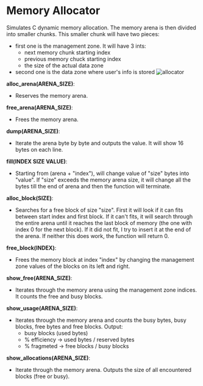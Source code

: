 # Memory Allocator
Simulates C dynamic memory allocation.
The memory arena is then divided into smaller chunks. This smaller chunk will have two pieces:
  * first one is the management zone. It will have 3 ints:
    * next memory chunk starting index
    * previous memory chuck starting index
    * the size of the actual data zone
  * second one is the data zone where user's info is stored
  ![allocator](https://ocw.cs.pub.ro/courses/_media/programare/tema4arenadetailed.png?cache=)
  
**alloc_arena(ARENA_SIZE)**:
 * Reserves the memory arena.
 
**free_arena(ARENA_SIZE)**: 
 * Frees the memory arena.
 
**dump(ARENA_SIZE)**:
 * Iterate the arena byte by byte and outputs the value. It will show 16 bytes on each line.
 
**fill(INDEX SIZE VALUE)**:
 * Starting from (arena + "index"), will change value of "size" bytes into "value". If "size" exceeds the memory arena
 size, it will change all the bytes till the end of arena and then the function will terminate.
 
**alloc_block(SIZE)**:
 * Searches for a free block of size "size". First it will look if it can fits between start index and first block. If it can't
 fits, it will search through the entire arena until it reaches the last block of memory (the one with index 0 for the next block).
 If it did not fit, I try to insert it at the end of the arena. If neither this does work, the function will return 0.

**free_block(INDEX)**:
 * Frees the memory block at index "index" by changing the management zone values of the blocks on its left and right.
 
**show_free(ARENA_SIZE)**:
 * Iterates through the memory arena using the management zone indices. It counts the free and busy blocks.
 
**show_usage(ARENA_SIZE)**:
 * Iterates through the memory arena and counts the busy bytes, busy blocks, free bytes and free blocks. Output:
   * busy blocks (used bytes)
   * % efficiency -> used bytes / reserved bytes
   * % fragmeted -> free blocks / busy blocks
   
**show_allocations(ARENA_SIZE)**:
 * Iterate through the memory arena. Outputs the size of all encountered blocks (free or busy).
